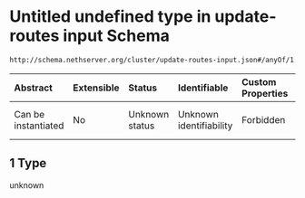# Untitled undefined type in update-routes input Schema

```txt
http://schema.nethserver.org/cluster/update-routes-input.json#/anyOf/1
```



| Abstract            | Extensible | Status         | Identifiable            | Custom Properties | Additional Properties | Access Restrictions | Defined In                                                                           |
| :------------------ | :--------- | :------------- | :---------------------- | :---------------- | :-------------------- | :------------------ | :----------------------------------------------------------------------------------- |
| Can be instantiated | No         | Unknown status | Unknown identifiability | Forbidden         | Allowed               | none                | [update-routes-input.json*](cluster/update-routes-input.json "open original schema") |

## 1 Type

unknown
